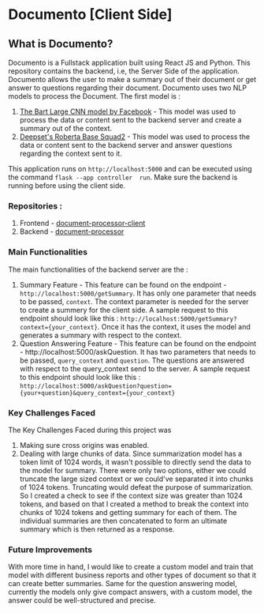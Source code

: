 # Documento [Client Side]

## What is Documento?

Documento is a Fullstack application built using React JS and Python. 
This repository contains the backend, i.e, the Server Side of the application. Documento allows the user to make a summary out of their document or get answer to questions regarding their document. Documento uses two NLP models to process the Document.
The first model is :
1. [The Bart Large CNN model by Facebook](https://huggingface.co/facebook/bart-large-cnn) - This model was used to process the data or content sent to the backend server and create a summary out of the context.
2. [Deepset's Roberta Base Squad2](https://huggingface.co/deepset/roberta-base-squad2) - This model was used to process the data or content sent to the backend server and answer questions regarding the context sent to it.
    

This application runs on `http://localhost:5000` and can be executed using the command `flask --app controller  run`. Make sure the backend is running before using the client side.

### Repositories :

1. Frontend - [document-processor-client](https://github.com/oindrila-b/document-processor-client)
2. Backend - [document-processor](https://github.com/oindrila-b/document_processor)


### Main Functionalities
The main functionalities of the backend server are the : 
1. Summary Feature - This feature can be found on the endpoint - `http://localhost:5000/getSummary`. It has only one parameter that needs to be passed, `context`. The context parameter is needed for the server to create a summery for the client side. A sample request to this endpoint should look like this  : `http://localhost:5000/getSummary?context={your_context}`. Once it has the context, it uses the model and generates a summary with respect to the context.
2. Question Answering Feature -  This feature can be found on the endpoint - http://localhost:5000/askQuestion. It has two parameters that needs to be passed, `query_context` and `question`. The questions are answered with respect to the query_context send to the server. A sample request to this endpoint should look like this : `http://localhost:5000/askQuestion?question={your+question}&query_context={your_context}`

### Key Challenges Faced
 The Key Challenges Faced during this project was 
 1. Making sure cross origins was enabled.
 2. Dealing with large chunks of data. Since summarization model has a token limit of 1024 words, it wasn't possible to directly send the data to the model for summary. There were only two options, either we could truncate the large sized context or we could've separated it into chunks of 1024 tokens. Truncating would defeat the purpose of summarization. So I created a check to see if the context size was greater than 1024 tokens, and based on that I created a method to break the context into chunks of 1024 tokens and getting summary for each of them. The individual summaries are then concatenated to form an ultimate summary which is then returned as a response.


### Future Improvements

With more time in hand, I would like to create a custom model and train that model with different business reports and other types of document so that it can create better summaries. Same for the question answering model, currently the models only give compact answers, with a custom model, the answer could be well-structured and precise.
